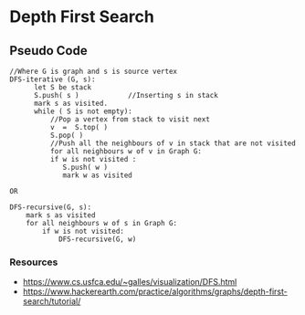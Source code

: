 # Depth First Search

## Pseudo Code
```
//Where G is graph and s is source vertex
DFS-iterative (G, s):                                   
      let S be stack
      S.push( s )            //Inserting s in stack 
      mark s as visited.
      while ( S is not empty):
          //Pop a vertex from stack to visit next
          v  =  S.top( )
          S.pop( )
          //Push all the neighbours of v in stack that are not visited   
          for all neighbours w of v in Graph G:
          if w is not visited :
             S.push( w )         
             mark w as visited

OR

DFS-recursive(G, s):
    mark s as visited
    for all neighbours w of s in Graph G:
        if w is not visited:
            DFS-recursive(G, w)
```

### Resources
- https://www.cs.usfca.edu/~galles/visualization/DFS.html
- https://www.hackerearth.com/practice/algorithms/graphs/depth-first-search/tutorial/
